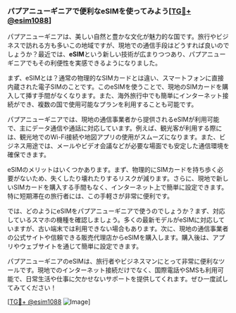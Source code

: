 ### パプアニューギニアで便利なeSIMを使ってみよう[[TG💪+ @esim1088](https://t.me/s/esim1088)]

パプアニューギニアは、美しい自然と豊かな文化が魅力的な国です。旅行やビジネスで訪れる方も多いこの地域ですが、現地での通信手段はどうすれば良いのでしょうか？最近では、**eSIM**という新しい技術が広まりつつあり、パプアニューギニアでもその利便性を実感できるようになりました。

まず、eSIMとは？通常の物理的なSIMカードとは違い、スマートフォンに直接内蔵された電子SIMのことです。このeSIMを使うことで、現地のSIMカードを購入して挿す手間がなくなります。また、海外旅行中でも簡単にインターネット接続ができ、複数の国で使用可能なプランを利用することも可能です。

パプアニューギニアでは、現地の通信事業者から提供されるeSIMが利用可能で、主にデータ通信や通話に対応しています。例えば、観光客が利用する際には、観光地でのWi-Fi接続や地図アプリの使用がスムーズになります。また、ビジネス用途では、メールやビデオ会議などが必要な場面でも安定した通信環境を確保できます。

eSIMのメリットはいくつかあります。まず、物理的にSIMカードを持ち歩く必要がないため、失くしたり壊れたりするリスクが減ります。さらに、現地で新しいSIMカードを購入する手間もなく、インターネット上で簡単に設定できます。特に短期滞在の旅行者には、この手軽さが非常に便利です。

では、どのようにeSIMをパプアニューギニアで使うのでしょうか？まず、対応しているスマホの機種を確認しましょう。多くの最新モデルがeSIMに対応していますが、古い端末では利用できない場合もあります。次に、現地の通信事業者の公式サイトや信頼できる販売代理店からeSIMを購入します。購入後は、アプリやウェブサイトを通じて簡単に設定できます。

パプアニューギニアのeSIMは、旅行者やビジネスマンにとって非常に便利なツールです。現地でのインターネット接続だけでなく、国際電話やSMSも利用可能で、日常生活や仕事に欠かせないサポートを提供してくれます。ぜひ一度試してみてください！

[[TG💪+ @esim1088](https://t.me/s/esim1088) ![Image](https://i.postimg.cc/Y0z9fWf4/image.png)]